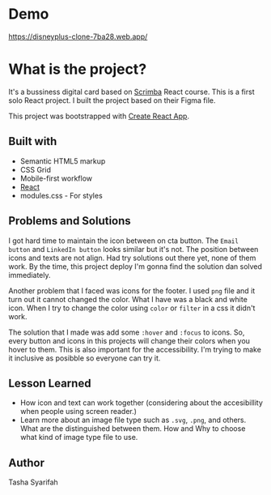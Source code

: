 # Demo
https://disneyplus-clone-7ba28.web.app/

# What is the project?

It's a bussiness digital card based on [Scrimba](https://scrimba.com/learn/learnreact) React course. This is a first solo React project. I built the project based on their Figma file.

This project was bootstrapped with [Create React App](https://github.com/facebook/create-react-app).

## Built with

- Semantic HTML5 markup
- CSS Grid
- Mobile-first workflow
- [React](https://reactjs.org/)
- modules.css - For styles

## Problems and Solutions

I got hard time to maintain the icon between on cta button. The `Email button` and `LinkedIn button` looks similar but it's not. The position between icons and texts are not align. Had try solutions out there yet, none of them work. By the time, this project deploy I'm gonna find the solution dan solved immediately.

Another problem that I faced was icons for the footer. I used `png` file and it turn out it cannot changed the color. What I have was a black and white icon. When I try to change the color using `color` or `filter` in a css it didn't work.

The solution that I made was add some `:hover` and `:focus` to icons. So, every button and icons in this projects will change their colors when you hover to them. This is also important for the accessibility. I'm trying to make it inclusive as posibble so everyone can try it.

## Lesson Learned

- How icon and text can work together (considering about the accesibillity when people using screen reader.)
- Learn more about an image file type such as `.svg`, `.png`, and others. What are the distinguished between them. How and Why to choose what kind of image type file to use.

## Author

Tasha Syarifah

